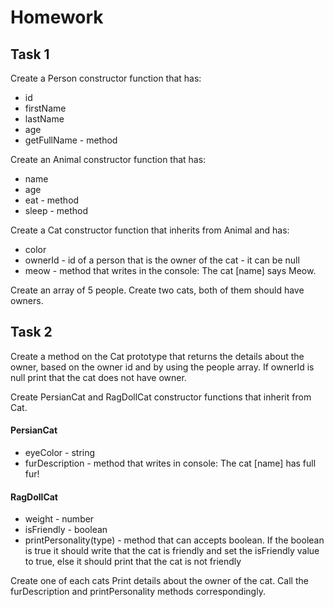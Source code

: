 # Homework
## Task 1
Create a Person constructor function that has:
* id
* firstName
* lastName
* age
* getFullName - method

Create an Animal constructor function that has:
* name
* age
* eat - method
* sleep - method

Create a Cat constructor function that inherits from Animal and has:
* color
* ownerId - id of a person that is the owner of the cat - it can be null
* meow - method that writes in the console: The cat [name] says Meow.

Create an array of 5 people. Create two cats, both of them should have owners.

## Task 2
Create a method on the Cat prototype that returns the details about the owner, based on the owner id and by using the people array. If ownerId is null
print that the cat does not have owner.

Create PersianCat and RagDollCat constructor functions that inherit from Cat.
#### PersianCat
* eyeColor - string
* furDescription - method that writes in console: The cat [name] has full fur!

#### RagDollCat
* weight - number
* isFriendly - boolean
* printPersonality(type) - method that can accepts boolean. If the boolean is true it should write that the cat is friendly and set the isFriendly value to true, else it should print that the cat is not friendly

Create one of each cats
Print details about the owner of the cat.
Call the furDescription and printPersonality methods correspondingly.
